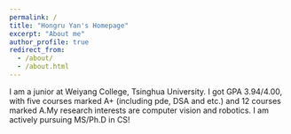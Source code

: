 ```yaml
---
permalink: /
title: "Hongru Yan's Homepage"
excerpt: "About me"
author_profile: true
redirect_from: 
  - /about/
  - /about.html
---
```


I am a junior at Weiyang College, Tsinghua University. I got GPA 3.94/4.00, with five courses marked A+ (including pde, DSA and etc.) and 12 courses marked A.My research interests are computer vision and robotics. I am actively pursuing MS/Ph.D in CS!
